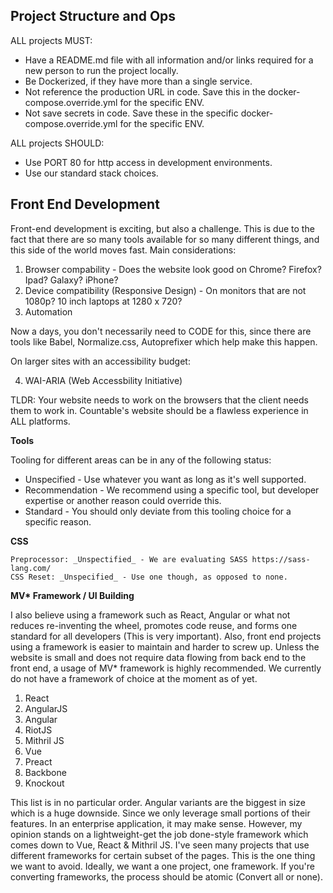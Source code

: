 
## Project Structure and Ops

ALL projects MUST:
  * Have a README.md file with all information and/or links required for a new person to run the project locally.
  * Be Dockerized, if they have more than a single service.
  * Not reference the production URL in code. Save this in the docker-compose.override.yml for the specific ENV.
  * Not save secrets in code. Save these in the specific docker-compose.override.yml for the specific ENV.

ALL projects SHOULD:
  * Use PORT 80 for http access in development environments.
  * Use our standard stack choices.
  
## Front End Development
 
  Front-end development is exciting, but also a challenge. This is due to the fact that there are so many tools available for   so many different things, and this side of the world moves fast. Main considerations:
  
  1. Browser compability - Does the website look good on Chrome? Firefox? Ipad? Galaxy? iPhone?
  2. Device compatibility (Responsive Design) - On monitors that are not 1080p? 10 inch laptops at 1280 x 720?
  3. Automation
  
   
  
Now a days, you don't necessarily need to CODE for this, since there are tools like Babel, Normalize.css, Autoprefixer which help make this happen.

On larger sites with an accessibility budget:

 4. WAI-ARIA (Web Accessbility Initiative)

TLDR: Your website needs to work on the browsers that the client needs them to work in. Countable's website should be a flawless experience in ALL platforms.

 **Tools**
 
Tooling for different areas can be in any of the following status:
  * Unspecified - Use whatever you want as long as it's well supported.
  * Recommendation - We recommend using a specific tool, but developer expertise or another reason could override this.
  * Standard - You should only deviate from this tooling choice for a specific reason.

  **CSS**
  
    Preprocessor: _Unspectified_ - We are evaluating SASS https://sass-lang.com/
    CSS Reset: _Unspecified_ - Use one though, as opposed to none.
    
    
  **MV\* Framework / UI Building**
  
  I also believe using a framework such as React, Angular or what not reduces re-inventing the wheel, promotes code reuse, and forms one standard for all developers (This is very important). Also, front end projects using a framework is easier to maintain and harder to screw up. Unless the website is small and does not require data flowing from back end to the front end, a usage of MV* framework is highly recommended. We currently do not have a framework of choice at the moment as of yet.
  
  1. React
  2. AngularJS
  3. Angular
  4. RiotJS
  5. Mithril JS
  6. Vue
  7. Preact
  8. Backbone
  9. Knockout
  
  This list is in no particular order. Angular variants are the biggest in size which is a huge downside. Since we only leverage small portions of their features. In an enterprise application, it may make sense. However, my opinion stands on a lightweight-get the job done-style framework which comes down to Vue, React & Mithril JS. I've seen many projects that use different frameworks for certain subset of the pages. This is the one thing we want to avoid. Ideally, we want a one project, one framework. If you're converting frameworks, the process should be atomic (Convert all or none).
 
